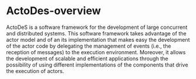# ActoDes-overview
ActoDeS is a software framework for the development of large concurrent and distributed systems. This software framework takes advantage of the actor model and of an its implementation that makes easy the development of the actor code by delegating the management of events (i.e., the reception of messages) to the execution environment. Moreover, it allows the development of scalable and efficient applications through the possibility of using different implementations of the components that drive the execution of actors.
